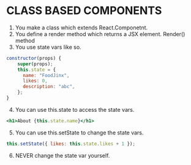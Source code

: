 # CLASS BASED COMPONENTS

1. You make a class which extends React.Componetnt.
2. You define a render method which returns a JSX element. Render() method
3. You use state vars like so.

```jsx
constructor(props) {
    super(props);
    this.state = {
      name: "FoodJinx",
      likes: 0,
      description: "abc",
    };
}
```

4. You can use this.state to access the state vars.

```jsx
<h1>About {this.state.name}</h1>
```

5. You can use this.setState to change the state vars.

```jsx
this.setState({ likes: this.state.likes + 1 });
```

6. NEVER change the state var yourself.
